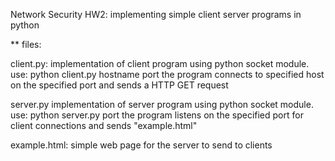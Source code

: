 Network Security HW2: implementing simple client server programs in python

** files:

client.py:
implementation of client program using python socket module. 
use: python client.py hostname port
the program connects to specified host on the specified port and sends a HTTP GET request

server.py
implementation of server program using python socket module. 
use: python server.py port
the program listens on the specified port for client connections and sends "example.html"

example.html:
simple web page for the server to send to clients
